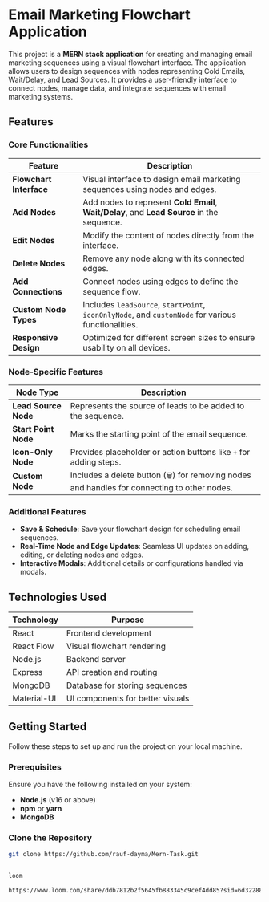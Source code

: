 # Email Marketing Flowchart Application

This project is a **MERN stack application** for creating and managing email marketing sequences using a visual flowchart interface. The application allows users to design sequences with nodes representing Cold Emails, Wait/Delay, and Lead Sources. It provides a user-friendly interface to connect nodes, manage data, and integrate sequences with email marketing systems.

## Features

### Core Functionalities
| **Feature**               | **Description**                                                                                   |
|---------------------------|---------------------------------------------------------------------------------------------------|
| **Flowchart Interface**   | Visual interface to design email marketing sequences using nodes and edges.                       |
| **Add Nodes**             | Add nodes to represent **Cold Email**, **Wait/Delay**, and **Lead Source** in the sequence.       |
| **Edit Nodes**            | Modify the content of nodes directly from the interface.                                          |
| **Delete Nodes**          | Remove any node along with its connected edges.                                                   |
| **Add Connections**       | Connect nodes using edges to define the sequence flow.                                           |
| **Custom Node Types**     | Includes `leadSource`, `startPoint`, `iconOnlyNode`, and `customNode` for various functionalities. |
| **Responsive Design**     | Optimized for different screen sizes to ensure usability on all devices.                          |

### Node-Specific Features
| **Node Type**             | **Description**                                                                                   |
|---------------------------|---------------------------------------------------------------------------------------------------|
| **Lead Source Node**      | Represents the source of leads to be added to the sequence.                                       |
| **Start Point Node**      | Marks the starting point of the email sequence.                                                   |
| **Icon-Only Node**        | Provides placeholder or action buttons like `+` for adding steps.                                 |
| **Custom Node**           | Includes a delete button (`🗑️`) for removing nodes and handles for connecting to other nodes.      |

### Additional Features
- **Save & Schedule**: Save your flowchart design for scheduling email sequences.
- **Real-Time Node and Edge Updates**: Seamless UI updates on adding, editing, or deleting nodes and edges.
- **Interactive Modals**: Additional details or configurations handled via modals.

## Technologies Used

| **Technology** | **Purpose**                          |
|----------------|--------------------------------------|
| React          | Frontend development                |
| React Flow     | Visual flowchart rendering          |
| Node.js        | Backend server                      |
| Express        | API creation and routing            |
| MongoDB        | Database for storing sequences      |
| Material-UI    | UI components for better visuals    |

## Getting Started

Follow these steps to set up and run the project on your local machine.

### Prerequisites
Ensure you have the following installed on your system:
- **Node.js** (v16 or above)
- **npm** or **yarn**
- **MongoDB**

### Clone the Repository
```bash
git clone https://github.com/rauf-dayma/Mern-Task.git


loom 

https://www.loom.com/share/ddb7812b2f5645fb883345c9cef4dd85?sid=6d32288a-af6c-4514-be31-c1a6c8fc6a0f
